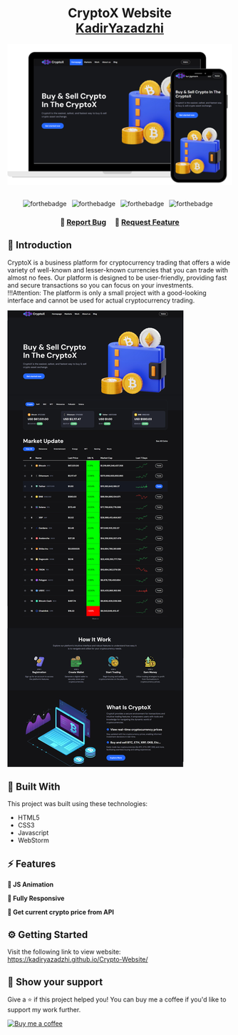 <h1 align="center">
  CryptoX Website<br/>
  <a href="https://kadiryazadzhi.github.io/portfolio/" target="_blank">KadirYazadzhi</a>
</h1>
<div align="center">
  <img alt="Demo" src="preview-two-cryptoX.png" />
</div>

<br/>

<center>

<div align="center">
  
![forthebadge](https://img.shields.io/badge/HTML5-E34F26?style=for-the-badge&logo=html5&logoColor=white) &nbsp;
![forthebadge](https://img.shields.io/badge/CSS3-1572B6?style=for-the-badge&logo=css3&logoColor=white) &nbsp;
![forthebadge](https://img.shields.io/badge/JavaScript-F7DF1E?style=for-the-badge&logo=javascript&logoColor=black) &nbsp;
![forthebadge](https://img.shields.io/badge/WebStorm-000000?style=for-the-badge&logo=WebStorm&logoColor=white) &nbsp;

</div>


</center>

<h3 align="center">
    🔹
    <a href="https://kadiryazadzhi.github.io/portfolio/index.html#contact">Report Bug</a> &nbsp; &nbsp;
    🔹
    <a href="https://kadiryazadzhi.github.io/portfolio/index.html#contact">Request Feature</a>
</h3>

## 📖 Introduction
CryptoX is a business platform for cryptocurrency trading that offers a wide variety of well-known and lesser-known currencies that you can trade with almost no fees. Our platform is designed to be user-friendly, providing fast and secure transactions so you can focus on your investments.
<br>
!!!Attention: The platform is only a small project with a good-looking interface and cannot be used for actual cryptocurrency trading.

<img alt="Demo" src="preview-one-cryptoX.png" />

  
## 🔨 Built With
This project was built using these technologies:
- HTML5
- CSS3
- Javascript
- WebStorm


## ⚡ Features

**📖 JS Animation** <br>

**📱 Fully Responsive** <br>

**🤑 Get current crypto price from API**


## ⚙️ Getting Started
Visit the following link to view website: https://kadiryazadzhi.github.io/Crypto-Website/


## 🙏 Show your support
Give a ⭐️ if this project helped you! You can buy me a coffee if you'd like to support my work further.

<a href="https://www.buymeacoffee.com/kadiryazadzhi" rel="nofollow">
<img src="https://img.buymeacoffee.com/button-api/?text=Buy me a coffee&amp;emoji=☕&amp;slug=kadiryazadzhi&amp;button_colour=FFDD00&amp;font_colour=ffffff&amp;font_family=Cookie&amp;outline_colour=000000&amp;coffee_colour=FFDD00" alt="Buy me a coffee" style="max-width:100%;">
  </a>
